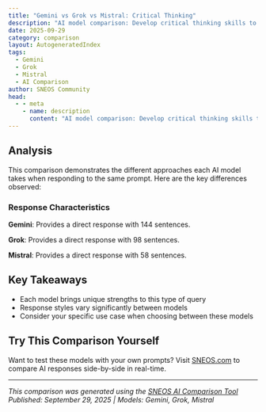 ```yaml
---
title: "Gemini vs Grok vs Mistral: Critical Thinking"
description: "AI model comparison: Develop critical thinking skills to avoid misinformation and make better decisions..."
date: 2025-09-29
category: comparison
layout: AutogeneratedIndex
tags:
  - Gemini
  - Grok
  - Mistral
  - AI Comparison
author: SNEOS Community
head:
  - - meta
    - name: description
      content: "AI model comparison: Develop critical thinking skills to avoid misinformation and make better decisions..."
---
```


<ChatComparison
  title="Gemini vs Grok vs Mistral: Critical Thinking"
  prompt="Develop critical thinking skills to avoid misinformation and make better decisions"
  :responses='{
    "Gemini": "Okay, let\u0027s break down how to develop critical thinking skills to combat misinformation and improve decision-making.  We\u0027ll cover key concepts, practical techniques, and ways to build these skills over time.\n\n**I. Understanding Critical Thinking: What It Is and Why It Matters**\n\n*   **Definition:** Critical thinking is the ability to analyze information objectively and form a judgment. It involves evaluating evidence, identifying assumptions, recognizing biases, and considering different perspectives.  It\u0027s *not* just about being critical; it\u0027s about *thoughtful* analysis.\n\n*   **Why It Matters:**\n    *   **Combating Misinformation:** In the age of readily available information (and *misinformation*), critical thinking is essential to distinguish facts from falsehoods, propaganda, and manipulation.\n    *   **Better Decision-Making:** Whether it\u0027s personal choices, professional challenges, or civic engagement, critical thinking helps you weigh options, understand consequences, and make informed decisions.\n    *   **Problem Solving:**  Critical thinking provides a framework for breaking down complex problems, identifying root causes, and developing effective solutions.\n    *   **Enhanced Communication:**  By understanding how arguments are constructed, you can communicate your own ideas more clearly and persuasively and evaluate the communication of others more effectively.\n    *   **Intellectual Independence:**  Critical thinking empowers you to think for yourself, rather than blindly accepting what you\u0027re told.\n\n**II. Key Components and Skills of Critical Thinking**\n\nHere\u0027s a breakdown of the core skills involved:\n\n*   **Analysis:**\n    *   **Identify the Main Idea:** What is the central claim or argument being presented?\n    *   **Break Down Arguments:** Dissect the argument into its premises (evidence or reasons) and conclusion.\n    *   **Identify Assumptions:** What underlying beliefs or principles are being taken for granted? Are they valid?\n    *   **Recognize Patterns:** Are there recurring themes, logical structures, or rhetorical devices being used?\n\n*   **Evaluation:**\n    *   **Assess Evidence:** Is the evidence credible, relevant, and sufficient to support the claim?\n    *   **Evaluate Sources:**  Is the source reliable? Consider the author\u0027s expertise, potential biases, and reputation. Look for evidence-based sources.\n    *   **Detect Logical Fallacies:**  Identify flaws in reasoning (e.g., ad hominem, straw man, false dilemma, appeal to emotion, bandwagon effect).  (More on fallacies below.)\n    *   **Consider Alternative Perspectives:** What are other possible explanations or interpretations?  Seek out viewpoints that differ from your own.\n\n*   **Inference:**\n    *   **Draw Logical Conclusions:** Based on the evidence, what conclusions can you reasonably draw?\n    *   **Identify Implications:** What are the potential consequences or implications of a particular idea or decision?\n    *   **Make Predictions:** Based on the available information, what is likely to happen in the future?\n\n*   **Explanation:**\n    *   **Articulate Your Reasoning:** Clearly explain your thought process and the reasons behind your conclusions.\n    *   **Communicate Effectively:** Present your ideas in a clear, concise, and persuasive manner.\n\n*   **Self-Regulation:**\n    *   **Reflect on Your Own Thinking:**  Be aware of your own biases, assumptions, and emotional responses.\n    *   **Be Open to Changing Your Mind:**  Be willing to revise your beliefs in light of new evidence or compelling arguments.\n    *   **Seek Feedback:**  Ask others to critique your thinking and provide constructive criticism.\n\n**III. Practical Techniques and Strategies for Developing Critical Thinking**\n\nHere\u0027s how to put these skills into practice:\n\n1.  **Question Everything (But Do It Respectfully):**\n    *   Don\u0027t accept information at face value.  Ask \u0022Why?\u0022, \u0022How?\u0022, \u0022What if?\u0022, \u0022Who benefits?\u0022, and \u0022What\u0027s the evidence?\u0022.\n    *   Practice intellectual humility. Acknowledge the limits of your knowledge.\n    *   Be skeptical, but not cynical. Skepticism is healthy questioning; cynicism is dismissing everything without consideration.\n\n2.  **Analyze Information Sources Carefully:**\n    *   **The CRAAP Test:** A helpful mnemonic for evaluating sources:\n        *   **Currency:**  How recent is the information?  Is it still relevant?\n        *   **Relevance:**  Is the information related to your topic? Who is the intended audience?\n        *   **Authority:**  Who is the author/publisher/source?  What are their credentials?  Are they experts?\n        *   **Accuracy:**  Is the information accurate and supported by evidence?  Can you verify it through other sources?\n        *   **Purpose:**  What is the purpose of the information?  Is it to inform, persuade, entertain, or sell?  Is there any bias?\n\n    *   **Lateral Reading:**  Instead of staying on the same website and trying to determine its credibility, open multiple tabs and research the *source* itself on other reputable websites (e.g., Wikipedia, Snopes, fact-checking organizations, news outlets known for accuracy).\n\n3.  **Identify and Avoid Cognitive Biases:**\n    *   **Confirmation Bias:** The tendency to seek out and interpret information that confirms your existing beliefs, while ignoring contradictory evidence.  Actively seek out opposing viewpoints.\n    *   **Availability Heuristic:**  Overestimating the likelihood of events that are readily available in your memory (e.g., vivid news stories).  Rely on data and statistics rather than anecdotes.\n    *   **Anchoring Bias:**  Over-relying on the first piece of information you receive (the \u0022anchor\u0022) when making decisions.  Consider a wide range of options and perspectives.\n    *   **Halo Effect:**  Allowing your overall impression of a person or thing to influence your judgments about specific traits.  Evaluate each aspect independently.\n    *   **Groupthink:**  The desire for harmony in a group that leads to irrational or dysfunctional decision-making.  Encourage dissenting opinions and independent thought.\n\n4.  **Recognize and Avoid Logical Fallacies:**\n    *   **Ad Hominem:** Attacking the person making the argument rather than the argument itself.\n    *   **Straw Man:** Misrepresenting someone\u0027s argument to make it easier to attack.\n    *   **False Dilemma (Either/Or Fallacy):** Presenting only two options when more exist.\n    *   **Appeal to Emotion:** Using emotional manipulation instead of logical reasoning.\n    *   **Bandwagon Effect:** Arguing that something is true because it\u0027s popular.\n    *   **Appeal to Authority:** Citing an authority figure who is not an expert on the topic at hand.\n    *   **Hasty Generalization:** Drawing a conclusion based on insufficient evidence.\n    *   **Post Hoc Ergo Propter Hoc (False Cause):** Assuming that because one event followed another, the first event caused the second.\n    *   **Slippery Slope:** Arguing that one action will inevitably lead to a series of negative consequences.\n    *   **Red Herring:** Introducing an irrelevant topic to distract from the main issue.\n\n    (There are many more!  Look up a list of common logical fallacies and familiarize yourself with them.)\n\n5.  **Practice Active Reading and Listening:**\n    *   **Summarize:**  After reading a passage or listening to someone speak, summarize the main points in your own words.\n    *   **Question:**  Ask yourself questions about the material.  What are the key arguments?  What evidence is presented?  What are the assumptions?\n    *   **Connect:**  Relate the information to your existing knowledge and experiences.  How does it fit in with what you already know?\n    *   **Evaluate:**  Assess the credibility of the source and the validity of the arguments.\n\n6.  **Engage in Deliberate Practice:**\n    *   **Solve Puzzles and Brain Teasers:**  Exercises that require logical thinking and problem-solving skills.\n    *   **Play Strategy Games:**  Games like chess, Go, and even video games that require planning, analysis, and decision-making.\n    *   **Debate and Discuss:**  Engage in respectful debates and discussions with others, focusing on the merits of the arguments rather than personal attacks.\n    *   **Write Argumentative Essays:**  Practice constructing well-reasoned arguments and supporting them with evidence.\n    *   **Analyze Real-World Problems:**  Apply critical thinking skills to address challenges in your personal life, work, or community.\n\n7.  **Cultivate a Growth Mindset:**\n    *   Believe that your intelligence and abilities can be developed through effort and learning.\n    *   Embrace challenges as opportunities for growth.\n    *   Don\u0027t be afraid to make mistakes.  Learn from your errors and keep improving.\n\n8.  **Seek Diverse Perspectives:**\n    *   Read books and articles from a variety of authors and sources.\n    *   Talk to people who have different backgrounds and viewpoints.\n    *   Travel to different places and experience different cultures.\n\n9.  **Be Mindful of Your Emotional State:**\n    *   Recognize when you are feeling particularly emotional (e.g., angry, anxious, excited).\n    *   Take a step back and try to approach the situation more objectively.\n    *   Avoid making important decisions when you are feeling emotionally overwhelmed.\n\n**IV. Resources for Further Learning**\n\n*   **Books:**\n    *   \u0022Thinking, Fast and Slow\u0022 by Daniel Kahneman\n    *   \u0022Critical Thinking: A Concise Guide\u0022 by Tracy Bowell and Gary Kemp\n    *   \u0022Asking the Right Questions: A Guide to Critical Thinking\u0022 by M. Neil Browne and Stuart M. Keeley\n    *   \u0022Factfulness: Ten Reasons We\u0027re Wrong About the World \u2013 and Why Things Are Better Than You Think\u0022 by Hans Rosling\n    *   \u0022The Scout Mindset: Why Some People See Things Clearly and Others Don\u0027t\u0022 by Julia Galef\n\n*   **Websites and Organizations:**\n    *   **Snopes:** (snopes.com) A fact-checking website.\n    *   **FactCheck.org:** (factcheck.org) A nonpartisan fact-checking organization.\n    *   **PolitiFact:** (politifact.com) A Pulitzer Prize-winning fact-checking website.\n    *   **AllSides:** (allsides.com) Presents news stories from different political perspectives.\n    *   **The Critical Thinking Community:** (criticalthinking.org) Provides resources and educational materials on critical thinking.\n    *   **Media Bias/Fact Check:** (mediabiasfactcheck.com) Rates the bias and factual accuracy of news sources.\n\n*   **Online Courses:**\n    *   Coursera, edX, and other online learning platforms offer courses on critical thinking, logic, and argumentation.  Search for \u0022critical thinking\u0022 or \u0022logical reasoning.\u0022\n\n**V. Continuous Improvement**\n\nCritical thinking is not a one-time achievement; it\u0027s a lifelong process.  Make a conscious effort to practice these skills regularly and to reflect on your own thinking. Be patient with yourself, and celebrate your progress along the way. The more you practice, the more natural and effective your critical thinking skills will become. Good luck!\n",
    "Grok": "Developing critical thinking skills is essential for navigating the vast amount of information we encounter daily, avoiding misinformation, and making informed decisions. Critical thinking involves analyzing, evaluating, and reasoning through information to form well-grounded conclusions. Below is a comprehensive guide to help you cultivate these skills and apply them effectively.\n\n---\n\n### 1. Understand What Critical Thinking Is\nCritical thinking is the ability to think clearly and rationally, understanding the logical connection between ideas. It involves:\n- **Questioning assumptions**: Not accepting things at face value.\n- **Evaluating evidence**: Assessing the credibility and relevance of information.\n- **Considering alternative perspectives**: Looking at situations from multiple angles.\n- **Making reasoned judgments**: Drawing conclusions based on evidence and logic.\n\nBy honing these skills, you can distinguish fact from opinion, recognize biases, and make decisions rooted in reality.\n\n---\n\n### 2. Cultivate a Questioning Mindset\nTo avoid misinformation, train yourself to ask questions about the information you encounter. Some key questions include:\n- **What is the source of this information?** Is it a reputable outlet, expert, or primary source, or is it an unverified social media post?\n- **What evidence supports this claim?** Are there facts, data, or research backing it up, or is it based on anecdotes or opinions?\n- **Who benefits from this information?** Consider whether there\u2019s an agenda or bias behind the message (e.g., financial gain, political motives).\n- **Are there alternative explanations or perspectives?** Avoid jumping to conclusions by exploring other viewpoints.\n- **Does this make logical sense?** Check for inconsistencies, contradictions, or logical fallacies.\n\nPracticing this habit will help you sift through noise and focus on credible information.\n\n---\n\n### 3. Learn to Identify Misinformation\nMisinformation spreads quickly, especially online. Use these strategies to spot and avoid it:\n- **Check the source**: Look up the credibility of the website, author, or organization sharing the information. Fact-checking tools like Snopes, FactCheck.org, or PolitiFact can help.\n- **Be wary of sensationalism**: Headlines or content designed to provoke strong emotions (anger, fear, outrage) often distort the truth. If it feels exaggerated or \u201Ctoo good to be true,\u201D dig deeper.\n- **Cross-verify information**: Confirm the same news or claim from multiple trusted sources before accepting it as fact.\n- **Look for primary data**: Rely on original research, official statements, or raw data rather than secondhand interpretations.\n- **Beware of confirmation bias**: Avoid seeking out information that only aligns with your existing beliefs. Challenge your views by exploring opposing arguments.\n\n---\n\n### 4. Develop Analytical Skills\nAnalytical thinking is at the core of critical thinking. It involves breaking down complex information into smaller parts to understand it better. To strengthen this skill:\n- **Identify key arguments**: When reading or listening, pinpoint the main claims and the evidence supporting them.\n- **Spot logical fallacies**: Learn to recognize common fallacies like ad hominem (attacking the person, not the argument), strawman (misrepresenting an argument to make it easier to attack), or slippery slope (assuming one action inevitably leads to a series of negative events).\n- **Evaluate cause and effect**: Ask whether a claimed relationship between two things is supported by evidence or if it\u2019s speculative.\n- **Practice pattern recognition**: Look for trends or recurring themes in data or arguments to draw informed conclusions.\n\n---\n\n### 5. Embrace Open-Mindedness and Curiosity\nCritical thinking isn\u2019t about being skeptical of everything\u2014it\u2019s about being open to new ideas while evaluating them carefully. To foster open-mindedness:\n- **Seek diverse perspectives**: Read or listen to opinions from people with different backgrounds, cultures, and viewpoints.\n- **Admit when you\u2019re wrong**: Be willing to change your mind when presented with strong evidence. This builds intellectual humility.\n- **Stay curious**: Ask \u201Cwhy\u201D and \u201Chow\u201D to deepen your understanding of complex issues.\n\n---\n\n### 6. Improve Decision-Making Skills\nCritical thinking directly impacts your ability to make sound decisions. Use these steps to apply it to decision-making:\n- **Define the problem**: Clearly articulate what decision needs to be made and why it matters.\n- **Gather relevant information**: Collect facts and data from reliable sources, avoiding assumptions or hearsay.\n- **Weigh pros and cons**: List the potential outcomes of each option, considering short-term and long-term consequences.\n- **Consider biases**: Reflect on whether personal biases, emotions, or external pressures are influencing your judgment.\n- **Make a reasoned choice**: Base your decision on logic and evidence rather than impulse or peer pressure.\n- **Reflect on the outcome**: After deciding, evaluate whether it was effective and what you could improve for next time.\n\n---\n\n### 7. Sharpen Media Literacy\nIn the digital age, misinformation often spreads through social media, websites, and other platforms. Enhance your media literacy with these tips:\n- **Understand how algorithms work**: Platforms often show content based on your past behavior, creating echo chambers. Actively seek out diverse content.\n- **Recognize clickbait**: Avoid engaging with sensationalist headlines or posts designed to manipulate emotions.\n- **Learn to spot fake visuals**: Use tools like reverse image search (e.g., Google Images) to check if photos or videos are manipulated or taken out of context.\n- **Follow credible outlets**: Prioritize news from established, transparent organizations that adhere to journalistic standards.\n\n---\n\n### 8. Practice Reflective Thinking\nReflection helps you learn from past experiences and improve your critical thinking over time. Try these exercises:\n- **Keep a journal**: Write down decisions you made, why you made them, and how they turned out. Analyze what worked or didn\u2019t.\n- **Engage in debates**: Discuss issues with others to practice articulating your thoughts and considering counterarguments.\n- **Review your beliefs**: Periodically question long-held assumptions or opinions to ensure they\u2019re still supported by evidence.\n\n---\n\n### 9. Build Emotional Intelligence\nEmotions can cloud judgment and make you more susceptible to misinformation or poor decisions. Strengthen your emotional intelligence by:\n- **Recognizing emotional triggers**: Notice when emotions like fear or anger influence your thinking, and pause before reacting.\n- **Practicing empathy**: Understand others\u2019 perspectives to reduce bias and improve collaboration.\n- **Staying calm under pressure**: Use mindfulness or deep breathing to maintain clarity during stressful situations.\n\n---\n\n### 10. Engage in Lifelong Learning\nCritical thinking is a skill that grows with practice and exposure to new ideas. Commit to continuous improvement by:\n- **Reading widely**: Explore books, articles, and research on diverse topics to broaden your knowledge base.\n- **Taking courses**: Enroll in classes on logic, philosophy, or critical thinking (many are available online for free or at low cost, such as through Coursera or edX).\n- **Solving problems**: Tackle puzzles, riddles, or real-world challenges to sharpen your analytical skills.\n- **Joining discussion groups**: Engage in forums or communities where ideas are debated respectfully.\n\n---\n\n### 11. Apply Critical Thinking to Everyday Life\nPractice critical thinking in small, everyday scenarios to build the habit:\n- **When shopping**: Research product reviews and compare prices before buying.\n- **When voting**: Investigate candidates\u2019 policies and track records instead of relying on ads or rhetoric.\n- **When consuming news**: Question headlines and seek primary sources for major stories.\n- **When debating**: Focus on facts and logic rather than personal attacks or emotions.\n\n---\n\n### 12. Be Patient\u2014Critical Thinking Takes Time\nDeveloping critical thinking skills is a gradual process. Avoid rushing to conclusions or feeling frustrated if you\u2019re unsure at first. Over time, you\u2019ll become more confident in your ability to analyze information and make sound decisions.\n\n---\n\n### Tools and Resources to Support Critical Thinking\n- **Fact-Checking Websites**: Snopes, FactCheck.org, PolitiFact, and Reuters Fact Check.\n- **Media Literacy Guides**: Check out resources from the Center for Media Literacy or the News Literacy Project.\n- **Books on Critical Thinking**:\n  - *Thinking, Fast and Slow* by Daniel Kahneman\n  - *The Art of Thinking Clearly* by Rolf Dobelli\n  - *A Rulebook for Arguments* by Anthony Weston\n- **Online Courses**: Look for free or affordable courses on platforms like Coursera, edX, or Khan Academy.\n\n---\n\nBy consistently applying these strategies, you\u2019ll build a strong foundation in critical thinking, enabling you to avoid misinformation, challenge assumptions, and make better decisions in both personal and professional contexts. Start small, stay curious, and keep practicing!",
    "Mistral": "Developing critical thinking skills is essential for navigating the complex landscape of information and making informed decisions. Here are some strategies to help you avoid misinformation and enhance your critical thinking abilities:\n\n### 1. **Evaluate the Source**\n   - **Credibility**: Check the reputation and credibility of the source. Look for authors, organizations, or publications that are well-regarded in their field.\n   - **Bias**: Consider the potential biases of the source. Understand the motivations behind the information being presented.\n   - **Transparency**: Look for sources that are transparent about their methods, data, and funding.\n\n### 2. **Verify Information**\n   - **Cross-Check**: Verify information from multiple sources. If a claim is true, it should be corroborated by other reliable sources.\n   - **Fact-Checking**: Use fact-checking websites and tools to verify the accuracy of claims. Websites like Snopes, FactCheck.org, and Politifact can be helpful.\n\n### 3. **Analyze the Evidence**\n   - **Quality of Evidence**: Assess the quality and relevance of the evidence presented. Look for peer-reviewed studies, expert opinions, and empirical data.\n   - **Logical Consistency**: Ensure that the arguments and evidence are logically consistent and coherent.\n\n### 4. **Understand Context**\n   - **Historical Context**: Consider the historical and cultural context of the information. Understanding the background can provide deeper insights.\n   - **Current Events**: Be aware of current events and how they might influence the information being presented.\n\n### 5. **Question Assumptions**\n   - **Identify Assumptions**: Recognize the underlying assumptions in arguments and claims. Question whether these assumptions are valid.\n   - **Challenge Assumptions**: Be willing to challenge your own assumptions and those of others. This can help you see different perspectives.\n\n### 6. **Consider Alternative Viewpoints**\n   - **Diverse Perspectives**: Seek out and consider alternative viewpoints. This can help you understand the full spectrum of opinions and arguments.\n   - **Critical Evaluation**: Evaluate alternative viewpoints critically. Consider their strengths and weaknesses.\n\n### 7. **Avoid Emotional Reasoning**\n   - **Emotional Bias**: Be aware of how emotions can influence your thinking. Try to separate emotional reactions from logical analysis.\n   - **Objectivity**: Strive for objectivity in your evaluation of information. Focus on the facts and evidence.\n\n### 8. **Develop Media Literacy**\n   - **Understand Media**: Learn about how media operates, including the business models, editorial policies, and biases of different outlets.\n   - **Digital Literacy**: Develop skills in navigating digital media, including understanding algorithms, social media dynamics, and online advertising.\n\n### 9. **Practice Active Listening**\n   - **Engage Actively**: Engage actively with information. Ask questions, seek clarification, and think critically about what you are hearing or reading.\n   - **Reflect**: Take time to reflect on the information. Consider how it fits with your existing knowledge and beliefs.\n\n### 10. **Continuous Learning**\n   - **Stay Informed**: Keep up-to-date with current research and developments in your areas of interest.\n   - **Lifelong Learning**: Embrace a mindset of lifelong learning. Be open to new ideas and willing to revise your beliefs based on new evidence.\n\n### 11. **Use Critical Thinking Tools**\n   - **Logical Fallacies**: Learn to recognize logical fallacies in arguments. This can help you identify flawed reasoning.\n   - **Scientific Method**: Apply the principles of the scientific method, such as hypothesis testing and empirical verification.\n\n### 12. **Seek Feedback**\n   - **Peer Review**: Share your thoughts and conclusions with others. Seek feedback and be open to constructive criticism.\n   - **Collaboration**: Collaborate with others to discuss and analyze information. Different perspectives can enrich your understanding.\n\nBy incorporating these strategies into your daily habits, you can enhance your critical thinking skills, avoid misinformation, and make better-informed decisions."
  }'
  published-date="16:28"
/>

## Analysis

This comparison demonstrates the different approaches each AI model takes when responding to the same prompt. Here are the key differences observed:

### Response Characteristics

**Gemini**: Provides a direct response with 144 sentences. 

**Grok**: Provides a direct response with 98 sentences. 

**Mistral**: Provides a direct response with 58 sentences. 

## Key Takeaways

- Each model brings unique strengths to this type of query
- Response styles vary significantly between models
- Consider your specific use case when choosing between these models

## Try This Comparison Yourself

Want to test these models with your own prompts? Visit [SNEOS.com](https://sneos.com) to compare AI responses side-by-side in real-time.

---

*This comparison was generated using the [SNEOS AI Comparison Tool](https://sneos.com)*
*Published: September 29, 2025 | Models: Gemini, Grok, Mistral*
